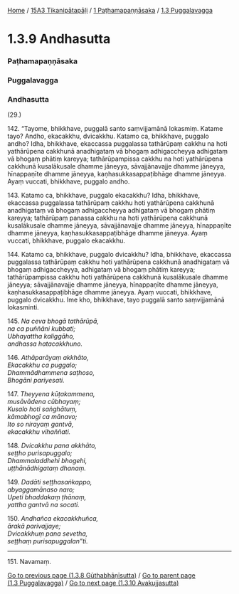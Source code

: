 
[Home](/) / [15A3 Tikanipātapāḷi](/tipitaka/15A3.md) / [1 Paṭhamapaṇṇāsaka](/tipitaka/15A3/1.md) / [1.3 Puggalavagga](/tipitaka/15A3/1/1.3.md)

# 1.3.9 Andhasutta

### Paṭhamapaṇṇāsaka

### Puggalavagga

### Andhasutta

(29.)

142\. “Tayome, bhikkhave, puggalā santo saṃvijjamānā lokasmiṃ. Katame tayo? Andho, ekacakkhu, dvicakkhu. Katamo ca, bhikkhave, puggalo andho? Idha, bhikkhave, ekaccassa puggalassa tathārūpaṃ cakkhu na hoti yathārūpena cakkhunā anadhigataṃ vā bhogaṃ adhigaccheyya adhigataṃ vā bhogaṃ phātiṃ kareyya; tathārūpampissa cakkhu na hoti yathārūpena cakkhunā kusalākusale dhamme jāneyya, sāvajjānavajje dhamme jāneyya, hīnappaṇīte dhamme jāneyya, kaṇhasukkasappaṭibhāge dhamme jāneyya. Ayaṃ vuccati, bhikkhave, puggalo andho.

143\. Katamo ca, bhikkhave, puggalo ekacakkhu? Idha, bhikkhave, ekaccassa puggalassa tathārūpaṃ cakkhu hoti yathārūpena cakkhunā anadhigataṃ vā bhogaṃ adhigaccheyya adhigataṃ vā bhogaṃ phātiṃ kareyya; tathārūpaṃ panassa cakkhu na hoti yathārūpena cakkhunā kusalākusale dhamme jāneyya, sāvajjānavajje dhamme jāneyya, hīnappaṇīte dhamme jāneyya, kaṇhasukkasappaṭibhāge dhamme jāneyya. Ayaṃ vuccati, bhikkhave, puggalo ekacakkhu.

144\. Katamo ca, bhikkhave, puggalo dvicakkhu? Idha, bhikkhave, ekaccassa puggalassa tathārūpaṃ cakkhu hoti yathārūpena cakkhunā anadhigataṃ vā bhogaṃ adhigaccheyya, adhigataṃ vā bhogaṃ phātiṃ kareyya; tathārūpampissa cakkhu hoti yathārūpena cakkhunā kusalākusale dhamme jāneyya; sāvajjānavajje dhamme jāneyya, hīnappaṇīte dhamme jāneyya, kaṇhasukkasappaṭibhāge dhamme jāneyya. Ayaṃ vuccati, bhikkhave, puggalo dvicakkhu. Ime kho, bhikkhave, tayo puggalā santo saṃvijjamānā lokasminti.

145\. _Na ceva bhogā tathārūpā,_  
_na ca puññāni kubbati;_  
_Ubhayattha kaliggāho,_  
_andhassa hatacakkhuno._  


146\. _Athāparāyaṃ akkhāto,_  
_Ekacakkhu ca puggalo;_  
_Dhammādhammena saṭhoso,_  
_Bhogāni pariyesati._  


147\. _Theyyena kūṭakammena,_  
_musāvādena cūbhayaṃ;_  
_Kusalo hoti saṅghātuṃ,_  
_kāmabhogī ca mānavo;_  
_Ito so nirayaṃ gantvā,_  
_ekacakkhu vihaññati._  


148\. _Dvicakkhu pana akkhāto,_  
_seṭṭho purisapuggalo;_  
_Dhammaladdhehi bhogehi,_  
_uṭṭhānādhigataṃ dhanaṃ._  


149\. _Dadāti seṭṭhasaṅkappo,_  
_abyaggamānaso naro;_  
_Upeti bhaddakaṃ ṭhānaṃ,_  
_yattha gantvā na socati._  


150\. _Andhañca ekacakkhuñca,_  
_ārakā parivajjaye;_  
_Dvicakkhuṃ pana sevetha,_  
_seṭṭhaṃ purisapuggalan”ti._  


---

151\. Navamaṃ.



[Go to previous page (1.3.8 Gūthabhāṇīsutta)](/tipitaka/15A3/1/1.3/1.3.8.md) / [Go to parent page (1.3 Puggalavagga)](/tipitaka/15A3/1/1.3.md) / [Go to next page (1.3.10 Avakujjasutta)](/tipitaka/15A3/1/1.3/1.3.10.md)


